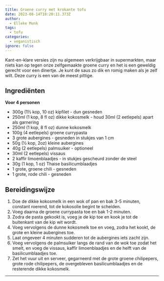 ```yaml
---
title: Groene curry met krokante tofu
date: 2023-08-14T18:20:11.373Z
author:
  - Elleke Munk
tags:
  - tofu
categories:
  - veganistisch
ignore: false
---
```

Kant-en-klare versies zijn nu algemeen verkrijgbaar in supermarkten, maar niets kan op tegen onze zelfgemaakte groene curry en het is een geweldig gerecht voor een dinertje. Je kunt de saus zo dik en romig maken als je zelf wilt. Deze curry is een van de meest pittige.

## Ingrediënten

**Voor 4 personen**

* 300g (1½ kop, 10 oz) kipfilet - dun gesneden
* 250ml (1 kop, 8 fl oz) dikke kokosmelk - houd 30ml (2 eetlepels) apart als garnering
* 250ml (1 kop, 8 fl oz) dunne kokosmelk
* 100g (4 eetlepels) groene currypasta
* 3 grote aubergines - gesneden in stukjes van 1 cm
* 50g (½ kop, 2oz) kleine aubergines
* 40g (2 eetlepels) palmsuiker - optioneel
* 30ml (2 eetlepels) vissaus
* 2 kaffir limoenblaadjes - in stukjes gescheurd zonder de steel
* 30g (1 kop, 1 oz) Thaise basilicumblaadjes
* 1 grote, groene chili - gesneden
* 1 grote, rode chili - gesneden

## Bereidingswijze

1. Doe de dikke kokosmelk in een wok of pan en bak 3-5 minuten, constant roerend, tot de kokosolie begint te scheiden.
2. Voeg daarna de groene currypasta toe en bak 1-2 minuten.
3. Zodra de pasta gekookt is, voeg je de kip toe en kook je tot de buitenkant van de kip wit wordt.
4. Voeg vervolgens de dunne kokosmelk toe en voeg, zodra het kookt, de grote en kleine aubergines toe.
5. Laat ongeveer 4 minuten sudderen tot de aubergines iets zacht zijn.
6. Voeg vervolgens de palmsuiker langs de rand van de wok toe zodat het smelt, en voeg de vissaus, kaffir limoenblaadjes en de helft van de basilicumblaadjes toe.
7. Zet het vuur uit en serveer, gegarneerd met de grote groene chilipepers, grote rode chilipepers, de overgebleven basilicumblaadjes en de resterende dikke kokosmelk.

- - -